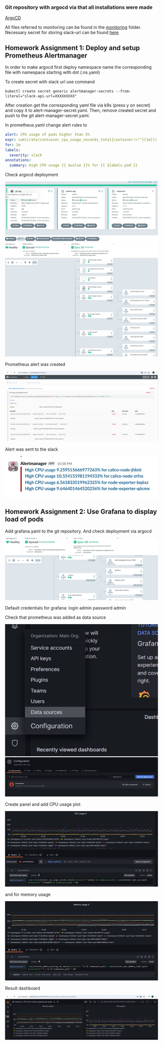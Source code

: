 ### Git repository with argocd via that all installations were made

[ArgoCD](https://github.com/Julie717/argocd/tree/master/app)

All files referred to monitoring can be found in the [monitoring](https://github.com/Julie717/argocd/tree/master/app/monitoring) folder. Necessary secret for storing slack-url can be found 
[here](https://github.com/Julie717/argocd/blob/master/app/secrets/alert-manager-secret.yaml)

## Homework Assignment 1: Deploy and setup Prometheus Alertmanager

In order to make argocd first deploy namespace name the corresponding file with namespace starting with dot (.ns.yaml)

To create secret with slack url use command

```shell
kubectl create secret generic alertmanager-secrets --from-literal="slack-api-url=XXXXXXXXX"
```

After creation get the corresponding yaml file via k9s (press y on secret) and copy it to alert-manager-secret.yaml. 
Then, remove created secret and push to the git alert-manager-secret.yaml.

In prometheus.yaml change alert rules to
```yaml
alert: CPU usage of pods higher than 5%
expr: sum(irate(container_cpu_usage_seconds_total{container!=""}[1m])) by (namespace,pod) / sum(container_spec_cpu_quota{container!=""}/100000) by (namespace,pod) * 100 >= 5 
for: 1m
labels:
  severity: slack
annotations:
  summary: High CPU usage {{ $value }}% for {{ $labels.pod }}
```
Check argocd deployment

![argocd](../16.Technical_and_service_monitoring/pictures/1.jpg)
![argocd](../16.Technical_and_service_monitoring/pictures/2.jpg)

Prometheus alert was created

![alert](../16.Technical_and_service_monitoring/pictures/3.jpg)

Alert was sent to the slack

![slack alert](../16.Technical_and_service_monitoring/pictures/4.jpg)

## Homework Assignment 2: Use Grafana to display load of pods

Add grafana.yaml to the git repository. And check deployment via argocd

![grafana deployment](../16.Technical_and_service_monitoring/pictures/5.jpg)

Default credentials for grafana: login admin password admin

Check that prometheus was added as data source

![choose data source](../16.Technical_and_service_monitoring/pictures/6.jpg)
![prometheus data source](../16.Technical_and_service_monitoring/pictures/7.jpg)

Create panel and add CPU usage plot

![cpu usage](../16.Technical_and_service_monitoring/pictures/8.jpg)

and for memory usage

![memory usage](../16.Technical_and_service_monitoring/pictures/9.jpg)

Result dashboard

![dashboard](../16.Technical_and_service_monitoring/pictures/10.jpg)

